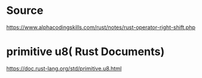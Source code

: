 # Source

https://www.alphacodingskills.com/rust/notes/rust-operator-right-shift.php

# primitive u8( Rust Documents)

https://doc.rust-lang.org/std/primitive.u8.html
